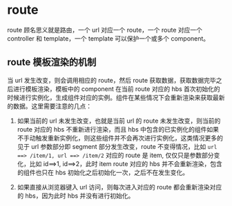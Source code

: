 # route

route 顾名思义就是路由，一个 url 对应一个 route，一个 route 对应一个 controller 和 template，一个 template 可以保护一个或多个 component。


## route 模板渲染的机制

当 url 发生改变，则会调用相应的 route，然后 route 获取数据，获取数据完毕之后进行模板渲染，模板中的 component 在当前 route 对应的 hbs 首次初始化的时候进行实例化，生成组件对应的实例。组件在某些情况下会重新渲染来获取最新的数据。这里需要注意的几点：

1. 如果当前的 url 未发生改变，也就是当前 url 的 route 未发生改变，则当前的 route 对应的 hbs 不重新进行渲染，而且 hbs 中包含的已实例化的组件如果不手动触发重新实例化，则这些组件并不会再次进行实例化，这类情况更多的见于 url 参数部分即 segment 部分发生改变，route 不变得情况，比如 `url ==> /item/1, url ==> /item/2` 对应的 route 是 item, 仅仅只是参数部分变化，比如 id==>1, id==>2，此时 item route 对应的 hbs 并不会重新渲染，包含的组件也只在 hbs 初始化之后初始化一次，之后不在发生变化。

2. 如果直接从浏览器键入 url 访问，则每次进入对应的 route 都会重新渲染对应的 hbs，因为此时 hbs 并没有进行初始化。




